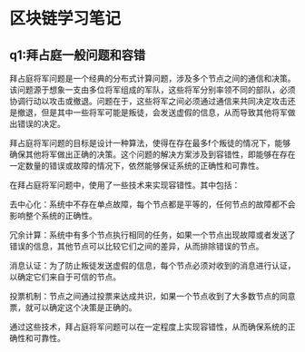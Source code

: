 # 区块链学习笔记

## q1:拜占庭一般问题和容错
拜占庭将军问题是一个经典的分布式计算问题，涉及多个节点之间的通信和决策。该问题源于想象一支由多位将军组成的军队，这些将军分别率领不同的部队，必须协调行动以攻击或撤退。问题在于，这些将军之间必须通过通信来共同决定攻击还是撤退，但是其中一些将军可能是叛徒，会发送虚假的信息，从而导致其他将军做出错误的决定。

拜占庭将军问题的目标是设计一种算法，使得在存在最多f个叛徒的情况下，能够确保其他将军做出正确的决策。这个问题的解决方案涉及到容错性，即能够在存在一定数量的错误或故障的情况下，依然能够保证系统的正确性和可靠性。

在拜占庭将军问题中，使用了一些技术来实现容错性。其中包括：

去中心化：系统中不存在单点故障，每个节点都是平等的，任何节点的故障都不会影响整个系统的正确性。

冗余计算：系统中有多个节点执行相同的任务，如果一个节点出现故障或者发送了错误的信息，其他节点可以比较它们之间的差异，从而排除错误的节点。

消息认证：为了防止叛徒发送虚假的信息，每个节点必须对收到的消息进行认证，以确定它们来自于可信的节点。

投票机制：节点之间通过投票来达成共识，如果一个节点收到了大多数节点的同意票，就可以确定这个决策是正确的。

通过这些技术，拜占庭将军问题可以在一定程度上实现容错性，从而确保系统的正确性和可靠性。
